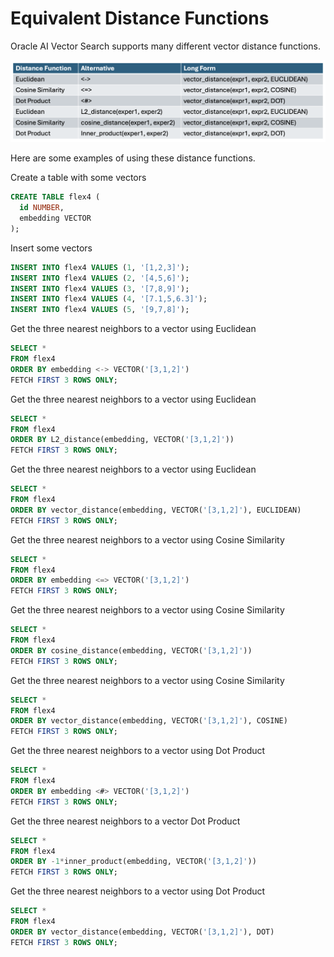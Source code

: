 # Equivalent Distance Functions

Oracle AI Vector Search supports many different vector distance functions.

<img src="images/alt_dist_fn.png" width="640" alt="Alternative Distance Functions"/>

Here are some examples of using these distance functions.

Create a table with some vectors

```SQL
CREATE TABLE flex4 (
  id NUMBER,
  embedding VECTOR
);
```
  
Insert some vectors

```SQL
INSERT INTO flex4 VALUES (1, '[1,2,3]');
INSERT INTO flex4 VALUES (2, '[4,5,6]');
INSERT INTO flex4 VALUES (3, '[7,8,9]');
INSERT INTO flex4 VALUES (4, '[7.1,5,6.3]');
INSERT INTO flex4 VALUES (5, '[9,7,8]');
```

Get the three nearest neighbors to a vector using Euclidean

```SQL
SELECT *
FROM flex4
ORDER BY embedding <-> VECTOR('[3,1,2]')
FETCH FIRST 3 ROWS ONLY;
```

Get the three nearest neighbors to a vector using Euclidean

```SQL
SELECT *
FROM flex4
ORDER BY L2_distance(embedding, VECTOR('[3,1,2]'))
FETCH FIRST 3 ROWS ONLY;
```

Get the three nearest neighbors to a vector using Euclidean

```SQL
SELECT *
FROM flex4
ORDER BY vector_distance(embedding, VECTOR('[3,1,2]'), EUCLIDEAN)
FETCH FIRST 3 ROWS ONLY;
```


Get the three nearest neighbors to a vector using Cosine Similarity

```SQL
SELECT *
FROM flex4
ORDER BY embedding <=> VECTOR('[3,1,2]')
FETCH FIRST 3 ROWS ONLY;
```

Get the three nearest neighbors to a vector using Cosine Similarity

```SQL
SELECT *
FROM flex4
ORDER BY cosine_distance(embedding, VECTOR('[3,1,2]'))
FETCH FIRST 3 ROWS ONLY;
```

Get the three nearest neighbors to a vector using Cosine Similarity

```SQL
SELECT *
FROM flex4
ORDER BY vector_distance(embedding, VECTOR('[3,1,2]'), COSINE)
FETCH FIRST 3 ROWS ONLY;
```

Get the three nearest neighbors to a vector using Dot Product

```SQL
SELECT *
FROM flex4
ORDER BY embedding <#> VECTOR('[3,1,2]')
FETCH FIRST 3 ROWS ONLY;
```

Get the three nearest neighbors to a vector Dot Product

```SQL
SELECT *
FROM flex4
ORDER BY -1*inner_product(embedding, VECTOR('[3,1,2]'))
FETCH FIRST 3 ROWS ONLY;
```

Get the three nearest neighbors to a vector using Dot Product

```SQL
SELECT *
FROM flex4
ORDER BY vector_distance(embedding, VECTOR('[3,1,2]'), DOT)
FETCH FIRST 3 ROWS ONLY;
```
